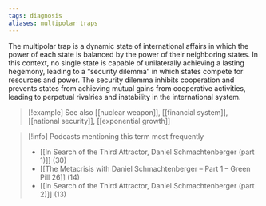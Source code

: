 ```yaml
---
tags: diagnosis
aliases: multipolar traps
---
```


The multipolar trap is a dynamic state of international affairs in which the power of each state is balanced by the power of their neighboring states. In this context, no single state is capable of unilaterally achieving a lasting hegemony, leading to a “security dilemma” in which states compete for resources and power. The security dilemma inhibits cooperation and prevents states from achieving mutual gains from cooperative activities, leading to perpetual rivalries and instability in the international system.

> [!example] See also
> [[nuclear weapon]], [[financial system]], [[national security]], [[exponential growth]]

> [!info] Podcasts mentioning this term most frequently
> * [[In Search of the Third Attractor, Daniel Schmachtenberger (part 1)]] (30)
> * [[The Metacrisis with Daniel Schmachtenberger – Part 1 – Green Pill 26]] (14)
> * [[In Search of the Third Attractor, Daniel Schmachtenberger (part 2)]] (13)